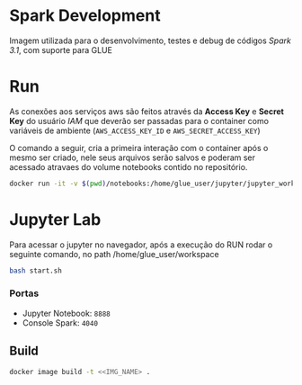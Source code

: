 # Spark Development

Imagem utilizada para o desenvolvimento, testes e debug de códigos *Spark 3.1*, com suporte para GLUE

# Run

As conexões aos serviços aws são feitos através da **Access Key** e **Secret Key** do usuário *IAM* que deverão ser passadas para o container como variáveis de ambiente (`AWS_ACCESS_KEY_ID` e `AWS_SECRET_ACCESS_KEY`)

O comando a seguir, cria a primeira interação com o container após o mesmo ser criado, nele seus arquivos serão salvos
e poderam ser acessado atravaes do volume notebooks contido no repositório.


```sh
docker run -it -v $(pwd)/notebooks:/home/glue_user/jupyter/jupyter_workspace -p 8888:8888 -p 4040:4040 tagliani_97/spark-etl
```

# Jupyter Lab

Para acessar o jupyter no navegador, após a execução do RUN rodar o seguinte comando, no path
/home/glue_user/workspace

```sh
bash start.sh
```

### Portas

+ Jupyter Notebook: `8888`
+ Console Spark: `4040`

## Build

```sh
docker image build -t <<IMG_NAME> .
```